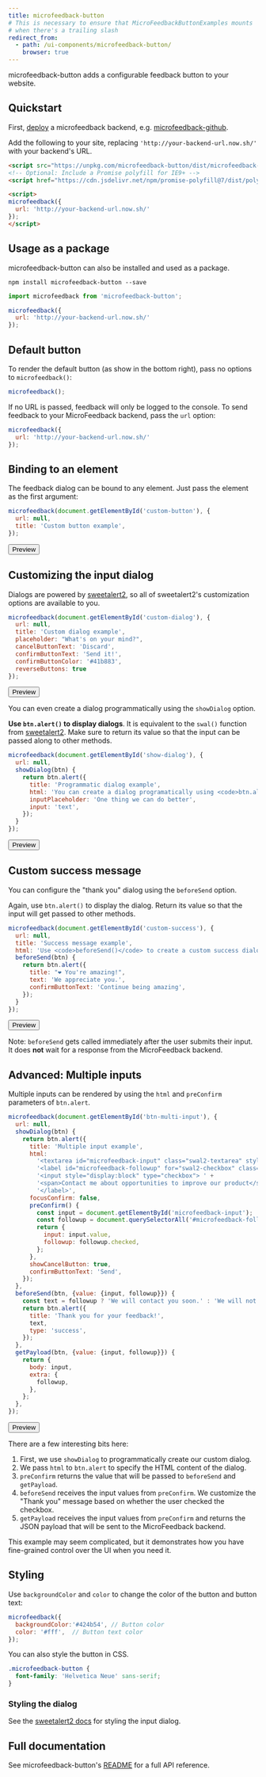 ```yaml
---
title: microfeedback-button
# This is necessary to ensure that MicroFeedbackButtonExamples mounts
# when there's a trailing slash
redirect_from:
  - path: /ui-components/microfeedback-button/
    browser: true
---
```


microfeedback-button adds a configurable feedback button to your website.

## Quickstart

First, [deploy](/getting-started/deployment) a microfeedback backend, e.g.
[microfeedback-github](/backends/microfeedback-github).

Add the following to your site, replacing `'http://your-backend-url.now.sh/'` with your backend's URL.

```html
<script src="https://unpkg.com/microfeedback-button/dist/microfeedback-button.min.js"></script>
<!-- Optional: Include a Promise polyfill for IE9+ -->
<script href="https://cdn.jsdelivr.net/npm/promise-polyfill@7/dist/polyfill.min.js"></script>

<script>
microfeedback({
  url: 'http://your-backend-url.now.sh/'
});
</script>
```

## Usage as a package

microfeedback-button can also be installed and used as a package.

```
npm install microfeedback-button --save
```

```javascript
import microfeedback from 'microfeedback-button';

microfeedback({
  url: 'http://your-backend-url.now.sh/'
});
```

## Default button

To render the default button (as show in the bottom right), pass no
options to `microfeedback()`:

```javascript
microfeedback();
```

If no URL is passed, feedback will only be logged to the console. To
send feedback to your MicroFeedback backend, pass the `url` option:

```javascript
microfeedback({
  url: 'http://your-backend-url.now.sh/'
});
```

## Binding to an element

The feedback dialog can be bound to any element. Just pass the element
as the first argument:

```javascript
microfeedback(document.getElementById('custom-button'), {
  url: null,
  title: 'Custom button example',
});
```
<button id="custom-button" class="mf-button-preview">Preview</button>

## Customizing the input dialog

Dialogs are powered by
[sweetalert2](https://sweetalert2.github.io/#configuration), so all of
sweetalert2's customization options are available to you.

```javascript
microfeedback(document.getElementById('custom-dialog'), {
  url: null,
  title: 'Custom dialog example',
  placeholder: "What's on your mind?",
  cancelButtonText: 'Discard',
  confirmButtonText: 'Send it!',
  confirmButtonColor: '#41b883',
  reverseButtons: true
});
```
<button id="custom-dialog" class="mf-button-preview">Preview</button>

You can even create a dialog programmatically using the `showDialog`
option.

**Use `btn.alert()` to display dialogs**. It is equivalent to the
`swal()` function from [sweetalert2](https://sweetalert2.github.io/).
Make sure to return its value so that the input can be passed
along to other methods.


```javascript
microfeedback(document.getElementById('show-dialog'), {
  url: null,
  showDialog(btn) {
    return btn.alert({
      title: 'Programmatic dialog example',
      html: 'You can create a dialog programatically using <code>btn.alert()</code>.',
      inputPlaceholder: 'One thing we can do better',
      input: 'text',
    });
  }
});
```

<button id="show-dialog" class="mf-button-preview">Preview</button>

## Custom success message

You can configure the "thank you" dialog using the `beforeSend` option.

Again, use `btn.alert()` to display the dialog. Return its value so that the
input will get passed to other methods.

```javascript
microfeedback(document.getElementById('custom-success'), {
  url: null,
  title: 'Success message example',
  html: 'Use <code>beforeSend()</code> to create a custom success dialog.',
  beforeSend(btn) {
    return btn.alert({
      title: "❤️ You're amazing!",
      text: 'We appreciate you.',
      confirmButtonText: 'Continue being amazing',
    });
  }
});
```
<button id="custom-success" class="mf-button-preview">Preview</button>

Note: `beforeSend` gets called immediately after the user submits
their input. It does **not** wait for a response from the MicroFeedback
backend.

## Advanced: Multiple inputs

Multiple inputs can be rendered by using the `html` and `preConfirm`
parameters of `btn.alert`.

```javascript
microfeedback(document.getElementById('btn-multi-input'), {
  url: null,
  showDialog(btn) {
    return btn.alert({
      title: 'Multiple input example',
      html:
        '<textarea id="microfeedback-input" class="swal2-textarea" style="display: block;" placeholder="Describe your issue or share your ideas"></textarea>' +
        '<label id="microfeedback-followup" for="swal2-checkbox" class="swal2-checkbox">' +
        '<input style="display:block" type="checkbox"> ' +
        '<span>Contact me about opportunities to improve our product</span>' +
        '</label>',
      focusConfirm: false,
      preConfirm() {
        const input = document.getElementById('microfeedback-input');
        const followup = document.querySelectorAll('#microfeedback-followup input')[0];
        return {
          input: input.value,
          followup: followup.checked,
        };
      },
      showCancelButton: true,
      confirmButtonText: 'Send',
    });
  },
  beforeSend(btn, {value: {input, followup}}) {
    const text = followup ? 'We will contact you soon.' : 'We will not contact you in the future.';
    return btn.alert({
      title: 'Thank you for your feedback!',
      text,
      type: 'success',
    });
  },
  getPayload(btn, {value: {input, followup}}) {
    return {
      body: input,
      extra: {
        followup,
      },
    };
  },
});
```

<button id="multi-input" class="mf-button-preview">Preview</button>

There are a few interesting bits here:

1. First, we use `showDialog` to programmatically create our custom dialog.
1. We pass `html` to `btn.alert` to specify the HTML content of the dialog.
1. `preConfirm` returns the value that will be passed to `beforeSend` and `getPayload`.
1. `beforeSend` receives the input values from `preConfirm`. We customize the "Thank you" message based on
   whether the user checked the checkbox.
1. `getPayload` receives the input values from `preConfirm` and returns the JSON payload that will be sent to the
   MicroFeedback backend.

This example may seem complicated, but it demonstrates how you have
fine-grained control over the UI when you need it.

## Styling

Use `backgroundColor` and `color` to change the color of the button and button text:

```javascript
microfeedback({
  backgroundColor:'#424b54', // Button color
  color: '#fff',  // Button text color
});
```

You can also style the button in CSS.

```css
.microfeedback-button {
  font-family: 'Helvetica Neue' sans-serif;
}
```

### Styling the dialog

See the [sweetalert2 docs](https://sweetalert2.github.io/) for styling
the input dialog.

## Full documentation

See microfeedback-button's [README](https://github.com/MicroFeedback/microfeedback-button) for a full API reference.
